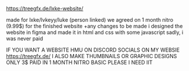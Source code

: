 https://treegfx.de/lxke-website/

made for lxke/lvkeyy/luke (person linked)
we agreed on 1 month nitro (9.99$) for the finished website +any changes to be made
i designed the website in figma and made it in html and css with some javascript 
sadly, i was never paid

IF YOU WANT A WEBSITE HMU ON DISCORD SOCIALS ON MY WEBSIE https://treegfx.de/ I ALSO MAKE THUMBNAILS OR GRAPHIC DESIGNS ONLY 3$ PAID IN 1 MONTH NITRO BASIC PLEASE I NEED IIT

